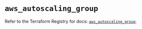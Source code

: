 # `aws_autoscaling_group`

Refer to the Terraform Registry for docs: [`aws_autoscaling_group`](https://registry.terraform.io/providers/hashicorp/aws/6.9.0/docs/resources/autoscaling_group).
